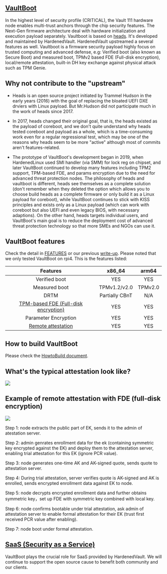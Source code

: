 ## [VaultBoot](https://hardenedvault.net/vaultboot/)
In the highest level of security profile (CRITICAL), the Vault 111 hardware node enables multi-trust anchors through the chip security features. The Next-Gen firmware architecture deal with hardware initialization and execution payload separately. Vaultboot is based on [heads](https://github.com/osresearch/heads). It's developed and maintained by HardenedVault. HardenedVault upstreamed a several features as well. Vaultboot is a firmware security payload highly focus on trusted computing and advanced defense, e.g: Verified boot (also known as Secure Boot) and measured boot, TPMv2 based FDE (Full-disk encryption), local/remote attestation, built-in DH key exchange against physical attack such as TPM Genie.

## Why not contribute to the "upstream"

* Heads is an open source project initiated by Trammel Hudson in the early years (2016) with the goal of replacing the bloated UEFI DXE drviers with Linux payload. But Mr.Hudson did not participate much in the work of heads since 2017.

* In 2017, heads changed their original goal, that is, the heads existed as the payload of coreboot, and we don't quite understand why heads tested coreboot and payload as a whole, which is a time-consuming work even for a regular regressional test, which may be one of the reasons why heads seem to be more "active" although most of commits aren't features-related.
   
* The prototype of VaultBoot's development began in 2019, when HardenedLinux used SMI handler (via SMM) for lock reg on chipset, and later VaultBoot continued to develop many features including TPM2 support, TPM-based FDE, and params encryption due to the need for advanced threat protection nodes. The philosophy of heads and vaultboot is different, heads see themselves as a complete solution (don't remember when they deleted the option which allows you to choose build heads as a complete firmware or only build it as a Linux payload for coreboot), while VaultBoot continues to stick with KISS principles and exists only as a Linux payload (which can work with coreboot but also UEFI and even legacy BIOS, with necessary adaptions). On the other hand, heads targets individual users, and VaultBoot's main goal is to reduce the deployment cost of advanced threat protection technology so that more SMEs and NGOs can use it.

## VaultBoot features
Check the detail in [FEATURES](https://github.com/hardenedvault/vaultboot/blob/master/FEATURES.md) or our previous [write-up](https://hardenedvault.net/blog/2021-09-19-vaultboot/). Please noted that we only tested VaultBoot on rpi4. This is the features listed:

|Features     | x86_64 | arm64 |
|:-----------:|:------:|:-----:|
|Verified boot| YES   | YES    |
|Measured boot|TPMv1.2/v2.0    | TPMv2.0   |
|DRTM         | Partially CBnT| N/A    |
|[TPM-based FDE (Full-disk encryption)](https://github.com/hardenedvault/vaultboot/blob/master/Autoboot-fde.md)| YES   | YES    |
|Parameter Encryption| YES   | YES    |
|[Remote attestation](https://github.com/hardenedvault/vaultboot/blob/master/Attest-fde.md)| YES   | YES    |

## How to build VaultBoot
Please check the [HowtoBuild document](https://github.com/hardenedvault/vaultboot/blob/master/Howtobuild.md).

## What's the typical attestation look like?
![](https://hardenedvault.net/images/products/attestation_huf5b4407823571d8d0e8cc33f4d50f1ef_233100_996x311_fit_q100_h2_box_3.webp)

## Example of remote attestation with FDE (full-disk encryption)
![](https://hardenedvault.net/images/products/aaas_hu650bdf8a2d23b53ed32ff830fdaf970f_68933_1049x461_fit_q100_h2_box_3.webp)

Step 1: node extracts the public part of EK, sends it to the admin of atestation server.

Step 2: admin genrates enrollment data for the ek (containing symmetric key encrypted against the EK) and deploy them to the attestation server, enabling trial attestation for this EK (ignore PCR value).

Step 3: node generates one-time AK and AK-signed quote, sends quote to attestation server.

Step 4: During trial attestation, server verifies quote is AK-signed and AK is enrolled, sends encrypted enrollment data against EK to node.

Step 5: node decrypts encrypted enrollment data and further obtains symmetric key，set up FDE with symmetric key combined with local key.

Step 6: node confirms bootable under trial attestation, ask admin of attestation server to enable formal attestation for their EK (trust first received PCR value after enabling).

Step 7: node boot under formal attestation.

## [SaaS (Security as a Service)](https://hardenedvault.net/saas)
VaultBoot plays the crucial role for SaaS provided by HardenedVault. We will continue to support the open source cause to benefit both community and our clients.
